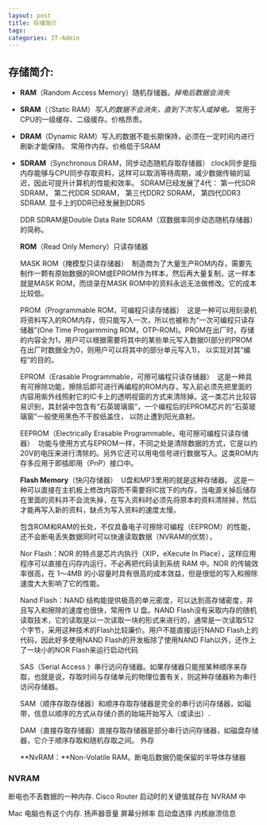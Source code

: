 ```yaml
---
layout: post
title: 存储简介
tags: 
categories: IT-Admin
---
```


## 存储简介:

- **RAM**（Random Access Memory）随机存储器。*掉电后数据会消失*

- **SRAM**（（Static RAM）*写入的数据不会消失，直到下次写入或掉电。*
	常用于CPU的一级缓存、二级缓存。价格昂贵。

- **DRAM**（Dynamic RAM）写入的数据不能长期保持，必须在一定时间内进行刷新才能保持。
	常用作内存。价格低于SRAM

- **SDRAM**（Synchronous DRAM，同步动态随机存取存储器） clock同步是指内存能够与CPU同步存取资料，这样可以取消等待周期，减少数据传输的延迟，因此可提升计算机的性能和效率。 
	SDRAM已经发展了4代：
	第一代SDR SDRAM，
	第二代DDR SDRAM，
	第三代DDR2 SDRAM，
	第四代DDR3 SDRAM.
	显卡上的DDR已经发展到DDR5

	DDR SDRAM是Double Data Rate SDRAM（双数据率同步动态随机存储器）的简称。

	**ROM**（Read Only Memory）只读存储器

	MASK ROM（掩模型只读存储器）  制造商为了大量生产ROM内存，需要先制作一颗有原始数据的ROM或EPROM作为样本，然后再大量复制，这一样本就是MASK ROM，而烧录在MASK ROM中的资料永远无法做修改。它的成本比较低。  

	PROM（Programmable ROM，可编程只读存储器）  这是一种可以用刻录机将资料写入的ROM内存，但只能写入一次，所以也被称为“一次可编程只读存储器”(One Time Progarmming ROM，OTP-ROM)。PROM在出厂时，存储的内容全为1，用户可以根据需要将其中的某些单元写入数据0(部分的PROM在出厂时数据全为0，则用户可以将其中的部分单元写入1)， 以实现对其“编程”的目的。   

	EPROM（Erasable Programmable，可擦可编程只读存储器）  这是一种具有可擦除功能，擦除后即可进行再编程的ROM内存，写入前必须先把里面的内容用紫外线照射它的IC卡上的透明视窗的方式来清除掉。这一类芯片比较容易识别，其封装中包含有“石英玻璃窗”，一个编程后的EPROM芯片的“石英玻璃窗”一般使用黑色不干胶纸盖住， 以防止遭到阳光直射。   

	EEPROM（Electrically Erasable Programmable，电可擦可编程只读存储器）  功能与使用方式与EPROM一样，不同之处是清除数据的方式，它是以约20V的电压来进行清除的。另外它还可以用电信号进行数据写入。这类ROM内存多应用于即插即用（PnP）接口中。  

	**Flash Memory**（快闪存储器）  U盘和MP3里用的就是这种存储器。
	这是一种可以直接在主机板上修改内容而不需要将IC拔下的内存，当电源关掉后储存在里面的资料并不会流失掉，在写入资料时必须先将原本的资料清除掉，然后才能再写入新的资料，缺点为写入资料的速度太慢。

	包含ROM和RAM的长处，不仅具备电子可擦除可编程（EEPROM）的性能，还不会断电丢失数据同时可以快速读取数据（NVRAM的优势），

	Nor Flash：NOR 的特点是芯片内执行（XIP，eXecute In Place），这样应用程序可以直接在闪存内运行，不必再把代码读到系统 RAM 中。NOR 的传输效率很高，在 1～4MB 的小容量时具有很高的成本效益，但是很低的写入和擦除速度大大影响了它的性能。  

	Nand Flash：NAND 结构能提供极高的单元密度，可以达到高存储密度，并且写入和擦除的速度也很快，常用作 U 盘。NAND Flash没有采取内存的随机读取技术，它的读取是以一次读取一块的形式来进行的，通常是一次读取512个字节，采用这种技术的Flash比较廉价。用户不能直接运行NAND Flash上的代码，因此好多使用NAND Flash的开发板除了使用NAND Flah以外，还作上了一块小的NOR Flash来运行启动代码  

	SAS（Serial Access ）串行访问存储器。如果存储器只能按某种顺序来存取，也就是说，存取时间与存储单元的物理位置有关，则这种存储器称为串行访问存储器。

	SAM（顺序存取存储器）和顺序存取存储器是完全的串行访问存储器，如磁带，信息以顺序的方式从存储介质的始端开始写入（或读出）.

	DAM（直接存取存储器）直接存取存储器是部分串行访问存储器，如磁盘存储器，它介于顺序存取和随机存取之间。
	外存

	**NvRAM：**Non-Volatile RAM。断电后数据仍能保留的半导体存储器





### NVRAM
断电也不丢数据的一种内存.
Cisco Router 启动时的关键值就存在 NVRAM 中


Mac 电脑也有这个内存.
扬声器音量
屏幕分辨率
启动盘选择
内核崩溃信息